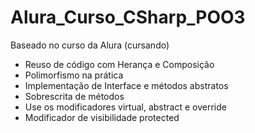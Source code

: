 # Alura_Curso_CSharp_POO3
Baseado no curso da Alura (cursando) 

* Reuso de código com Herança e Composição
* Polimorfismo na prática
* Implementação de Interface e métodos abstratos
* Sobrescrita de métodos
* Use os modificadores virtual, abstract e override
* Modificador de visibilidade protected
